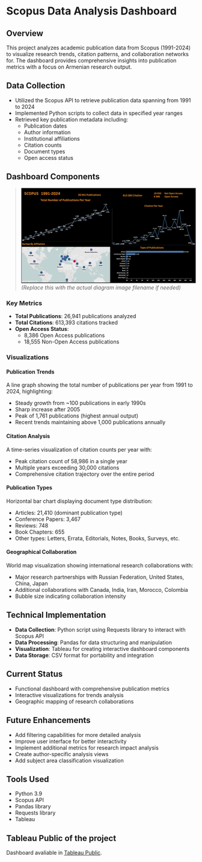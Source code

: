 # Scopus Data Analysis Dashboard

## Overview
This project analyzes academic publication data from Scopus (1991-2024) to visualize research trends, citation patterns, and collaboration networks for. The dashboard provides comprehensive insights into publication metrics with a focus on Armenian research output.

## Data Collection
- Utilized the Scopus API to retrieve publication data spanning from 1991 to 2024
- Implemented Python scripts to collect data in specified year ranges
- Retrieved key publication metadata including:
  * Publication dates
  * Author information
  * Institutional affiliations
  * Citation counts
  * Document types
  * Open access status

## Dashboard Components
> ![ER Diagram](./ScopusDashboard.png)  
> *(Replace this with the actual diagram image filename if needed)*

### Key Metrics
* **Total Publications**: 26,941 publications analyzed
* **Total Citations**: 613,393 citations tracked
* **Open Access Status**: 
  * 8,386 Open Access publications
  * 18,555 Non-Open Access publications

### Visualizations

#### Publication Trends
A line graph showing the total number of publications per year from 1991 to 2024, highlighting:
* Steady growth from ~100 publications in early 1990s
* Sharp increase after 2005
* Peak of 1,761 publications (highest annual output)
* Recent trends maintaining above 1,000 publications annually

#### Citation Analysis
A time-series visualization of citation counts per year with:
* Peak citation count of 58,986 in a single year
* Multiple years exceeding 30,000 citations
* Comprehensive citation trajectory over the entire period

#### Publication Types
Horizontal bar chart displaying document type distribution:
* Articles: 21,410 (dominant publication type)
* Conference Papers: 3,467
* Reviews: 748
* Book Chapters: 655
* Other types: Letters, Errata, Editorials, Notes, Books, Surveys, etc.

#### Geographical Collaboration
World map visualization showing international research collaborations with:
* Major research partnerships with Russian Federation, United States, China, Japan
* Additional collaborations with Canada, India, Iran, Morocco, Colombia
* Bubble size indicating collaboration intensity

## Technical Implementation
* **Data Collection**: Python script using Requests library to interact with Scopus API
* **Data Processing**: Pandas for data structuring and manipulation
* **Visualization**: Tableau for creating interactive dashboard components
* **Data Storage**: CSV format for portability and integration

## Current Status
* Functional dashboard with comprehensive publication metrics
* Interactive visualizations for trends analysis
* Geographic mapping of research collaborations

## Future Enhancements
* Add filtering capabilities for more detailed analysis
* Improve user interface for better interactivity
* Implement additional metrics for research impact analysis
* Create author-specific analysis views
* Add subject area classification visualization

## Tools Used
* Python 3.9
* Scopus API
* Pandas library
* Requests library
* Tableau

## Tableau Public of the project
Dashboard avaliable in [Tableau Public](https://public.tableau.com/views/scopus_publications_dashboard/Dashboard1?:language=en-GB&publish=yes&:sid=&:redirect=auth&:display_count=n&:origin=viz_share_link). 